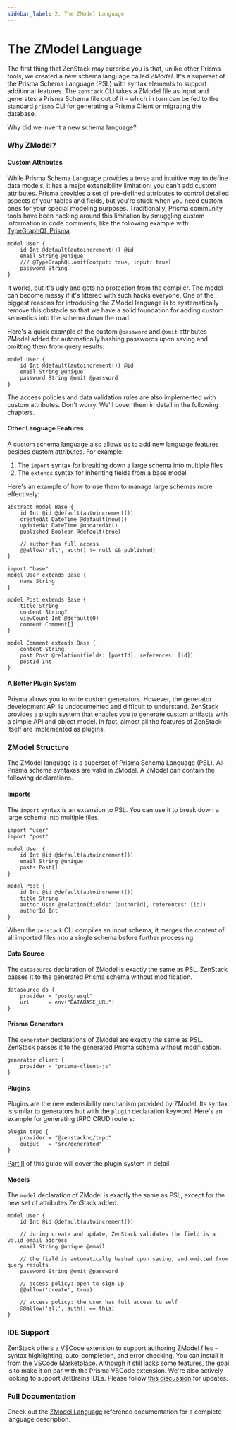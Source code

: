 ```yaml
---
sidebar_label: 2. The ZModel Language
---
```


# The ZModel Language

The first thing that ZenStack may surprise you is that, unlike other Prisma tools, we created a new schema language called *ZModel*. It's a superset of the Prisma Schema Language (PSL) with syntax elements to support additional features. The `zenstack` CLI takes a ZModel file as input and generates a Prisma Schema file out of it - which in turn can be fed to the standard `prisma` CLI for generating a Prisma Client or migrating the database.

Why did we invent a new schema language?

### Why ZModel?

#### Custom Attributes

While Prisma Schema Language provides a terse and intuitive way to define data models, it has a major extensibility limitation: you can't add custom attributes. Prisma provides a set of pre-defined attributes to control detailed aspects of your tables and fields, but you're stuck when you need custom ones for your special modeling purposes. Traditionally, Prisma community tools have been hacking around this limitation by smuggling custom information in code comments, like the following example with 
[TypeGraphQL Prisma](https://prisma.typegraphql.com/):

```zmodel
model User {
    id Int @default(autoincrement()) @id
    email String @unique
    /// @TypeGraphQL.omit(output: true, input: true)
    password String
}
```

It works, but it's ugly and gets no protection from the compiler. The model can become messy if it's littered with such hacks everyone. One of the biggest reasons for introducing the ZModel language is to systematically remove this obstacle so that we have a solid foundation for adding custom semantics into the schema down the road.

Here's a quick example of the custom `@password` and `@omit` attributes ZModel added for automatically hashing passwords upon saving and omitting them from query results:

```zmodel
model User {
    id Int @default(autoincrement()) @id
    email String @unique
    password String @omit @password
}
```

The access policies and data validation rules are also implemented with custom attributes. Don't worry. We'll cover them in detail in the following chapters.

#### Other Language Features

A custom schema language also allows us to add new language features besides custom attributes. For example:

1. The `import` syntax for breaking down a large schema into multiple files
2. The `extends` syntax for inheriting fields from a base model

Here's an example of how to use them to manage large schemas more effectively:

```zmodel title='base.zmodel'
abstract model Base {
    id Int @id @default(autoincrement())
    createdAt DateTime @default(now())
    updatedAt DateTime @updatedAt()
    published Boolean @default(true)

    // author has full access
    @@allow('all', auth() != null && published)
}
```

```zmodel title='schema.zmodel'
import "base"
model User extends Base {
    name String
}

model Post extends Base {
    title String
    content String?
    viewCount Int @default(0)
    comment Comment[]
}

model Comment extends Base {
    content String
    post Post @relation(fields: [postId], references: [id])
    postId Int
}
```

#### A Better Plugin System

Prisma allows you to write custom generators. However, the generator development API is undocumented and difficult to understand. ZenStack provides a plugin system that enables you to generate custom artifacts with a simple API and object model. In fact, almost all the features of ZenStack itself are implemented as plugins.

### ZModel Structure

The ZModel language is a superset of Prisma Schema Language (PSL). All Prisma schema syntaxes are valid in ZModel. A ZModel can contain the following declarations.

#### Imports

The `import` syntax is an extension to PSL. You can use it to break down a large schema into multiple files.

```zmodel title='schema.zmodel'
import "user"
import "post"
```

```zmodel title='user.zmodel'
model User {
    id Int @id @default(autoincrement())
    email String @unique
    posts Post[]
}
```

```zmodel title='post.zmodel'
model Post {
    id Int @id @default(autoincrement())
    title String
    author User @relation(fields: [authorId], references: [id])
    authorId Int
}
```

When the `zenstack` CLI compiles an input schema, it merges the content of all imported files into a single schema before further processing.

#### Data Source

The `datasource` declaration of ZModel is exactly the same as PSL. ZenStack passes it to the generated Prisma schema without modification.

```zmodel
datasource db {
    provider = "postgresql"
    url      = env("DATABASE_URL")
}
```

#### Prisma Generators

The `generator` declarations of ZModel are exactly the same as PSL. ZenStack passes it to the generated Prisma schema without modification.

```zmodel
generator client {
    provider = "prisma-client-js"
}
```

#### Plugins

Plugins are the new extensibility mechanism provided by ZModel. Its syntax is similar to generators but with the `plugin` declaration keyword. Here's an example for generating tRPC CRUD routers:

```zmodel
plugin trpc {
    provider = "@zenstackhq/trpc"
    output   = "src/generated"
}
```

[Part II](/docs/the-complete-guide/part2) of this guide will cover the plugin system in detail.

#### Models

The `model` declaration of ZModel is exactly the same as PSL, except for the new set of attributes ZenStack added.

```zmodel
model User {
    id Int @id @default(autoincrement())

    // during create and update, ZenStack validates the field is a valid email address
    email String @unique @email

    // the field is automatically hashed upon saving, and omitted from query results
    password String @omit @password

    // access policy: open to sign up
    @@allow('create', true)

    // access policy: the user has full access to self
    @@allow('all', auth() == this)
}
```

### IDE Support

ZenStack offers a VSCode extension to support authoring ZModel files - syntax highlighting, auto-completion, and error checking. You can install it from the [VSCode Marketplace](https://marketplace.visualstudio.com/items?itemName=zenstack.zenstack). Although it still lacks some features, the goal is to make it on par with the Prisma VSCode extension. We're also actively looking to support JetBrains IDEs. Please follow [this discussion](https://github.com/zenstackhq/zenstack/discussions/414) for updates.

### Full Documentation

Check out the [ZModel Language](/docs/reference/zmodel-language) reference documentation for a complete language description.

